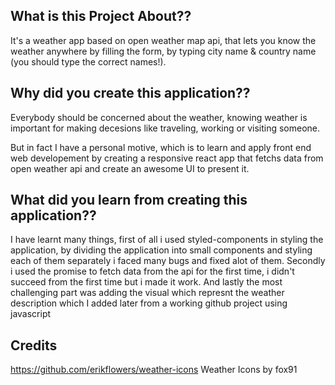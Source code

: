 ## What is this Project About??


It's a weather app based on open weather map api, that lets you know the weather anywhere by filling the form, by typing city name & country name (you should type the correct names!).


## Why did you create this application??


Everybody should be concerned about the weather, knowing weather is important for making decesions like traveling, working or visiting someone.

But in fact I have a personal motive, which is to learn and apply front end web developement by creating a responsive react app that fetchs data from open weather api and create an awesome UI to present it.


## What did you learn from creating this application??


I have learnt many things, first of all i used styled-components in styling the application, by dividing the application into small components and styling each of them separately i faced many bugs and fixed alot of them. Secondly i used the promise to fetch data from the api for the first time, i didn't succeed from the first time but i made it work. And lastly the most challenging part was adding the visual which represnt the weather description which I added later from a working github project using javascript

## Credits
https://github.com/erikflowers/weather-icons Weather Icons by fox91







